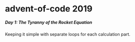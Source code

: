 # advent-of-code 2019

##### Day 1: The Tyranny of the Rocket Equation
Keeping it simple with separate loops for each calculation part.
